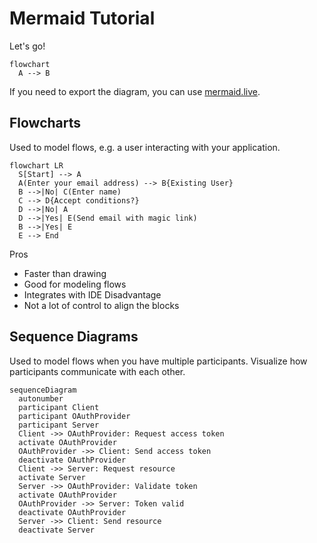 # Mermaid Tutorial

Let's go!

```mermaid
flowchart
  A --> B
```

If you need to export the diagram, you can use [mermaid.live](https://mermaid.live).

## Flowcharts

Used to model flows, e.g. a user interacting with your application.  

```mermaid
flowchart LR
  S[Start] --> A
  A(Enter your email address) --> B{Existing User}
  B -->|No| C(Enter name)
  C --> D{Accept conditions?}
  D -->|No| A
  D -->|Yes| E(Send email with magic link)
  B -->|Yes| E
  E --> End
```

Pros
- Faster than drawing
- Good for modeling flows
- Integrates with IDE
Disadvantage
- Not a lot of control to align the blocks

## Sequence Diagrams

Used to model flows when you have multiple participants. Visualize how 
participants communicate with each other.

```mermaid
sequenceDiagram
  autonumber
  participant Client
  participant OAuthProvider
  participant Server
  Client ->> OAuthProvider: Request access token
  activate OAuthProvider
  OAuthProvider ->> Client: Send access token
  deactivate OAuthProvider
  Client ->> Server: Request resource
  activate Server
  Server ->> OAuthProvider: Validate token
  activate OAuthProvider
  OAuthProvider ->> Server: Token valid
  deactivate OAuthProvider
  Server ->> Client: Send resource
  deactivate Server
```
